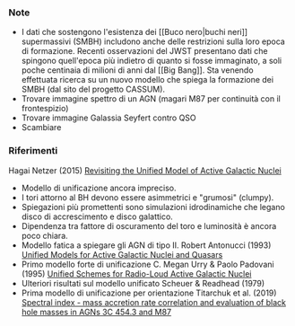 ### Note
- I dati che sostengono l'esistenza dei [[Buco nero|buchi neri]] supermassivi (SMBH) includono anche delle restrizioni sulla loro epoca di formazione. Recenti osservazioni del JWST presentano dati che spingono quell'epoca più indietro di quanto si fosse immaginato, a soli poche centinaia di milioni di anni dal [[Big Bang]]. Sta venendo effettuata ricerca su un nuovo modello che spiega la formazione dei SMBH (dal sito del progetto CASSUM).
- Trovare immagine spettro di un AGN (magari M87 per continuità con il frontespizio)
- Trovare immagine Galassia Seyfert contro QSO
- Scambiare 
### Riferimenti
Hagai Netzer (2015) [Revisiting the Unified Model of Active Galactic Nuclei](https://www.annualreviews.org/doi/pdf/10.1146/annurev-astro-082214-122302)
- Modello di unificazione ancora impreciso.
- I tori attorno al BH devono essere asimmetrici e "grumosi" (clumpy).
- Spiegazioni più promettenti sono simulazioni idrodinamiche che legano disco di accrescimento e disco galattico.
- Dipendenza tra fattore di oscuramento del toro e luminosità è ancora poco chiara.
- Modello fatica a spiegare gli AGN di tipo II.
Robert Antonucci (1993) [Unified Models for Active Galactic Nuclei and Quasars](https://articles.adsabs.harvard.edu/pdf/1993ARA%26A..31..473A)
- Primo modello forte di unificazione
C. Megan Urry & Paolo Padovani (1995) [Unified Schemes for Radio-Loud Active Galactic Nuclei](https://arxiv.org/pdf/astro-ph/9506063.pdf)
- Ulteriori risultati sul modello unificato
Scheuer & Readhead (1979)
- Prima modello di unificazione per orientazione
Titarchuk et al. (2019) [Spectral index - mass accretion rate correlation and evaluation of black hole masses in AGNs 3C 454.3 and M87](https://www.researchgate.net/publication/337169253_Spectral_index_-_mass_accretion_rate_correlation_and_evaluation_of_black_hole_masses_in_AGNs_3C_4543_and_M87)